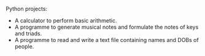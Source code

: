 Python projects:
- A calculator to perform basic arithmetic.
- A programme to generate musical notes and formulate the notes of keys and triads.
- A programme to read and write a text file containing names and DOBs of people.
